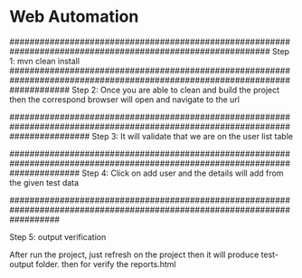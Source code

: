 # Web Automation
############################################################################################################
Step 1: mvn clean install
############################################################################################################################
Step 2: Once you are able to clean and build the project then the correspond browser will open and navigate to the url

################################################################################################################################
Step 3: It will validate that we are on the user list table

##############################################################################################################################
Step 4: Click on add user and the details will add from the given test data

##########################################################################################################################

Step 5: output verification

After run the project, just refresh on the project then it will produce test-output folder.
then for verify the reports.html

